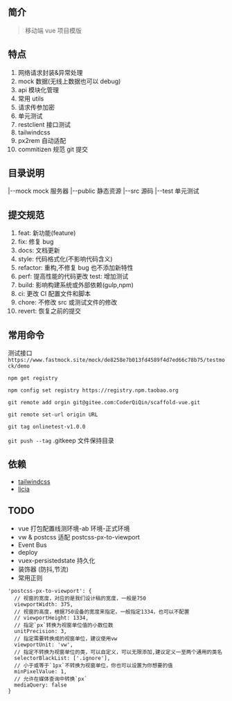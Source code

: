 ## 简介

> 移动端 vue 项目模版

## 特点

1. 网络请求封装&异常处理
2. mock 数据(无线上数据也可以 debug)
3. api 模块化管理
4. 常用 utils
5. 请求传参加密
6. 单元测试
7. restclient 接口测试
8. tailwindcss
9. px2rem 自动适配
10. commitizen 规范 git 提交

## 目录说明

|--mock mock 服务器
|--public 静态资源
|--src 源码
|--test 单元测试

## 提交规范

1. feat: 新功能(feature)
2. fix: 修复 bug
3. docs: 文档更新
4. style: 代码格式化(不影响代码含义)
5. refactor: 重构,不修复 bug 也不添加新特性
6. perf: 提高性能的代码更改 test: 增加测试
7. build: 影响构建系统或外部依赖(gulp,npm)
8. ci: 更改 CI 配置文件和脚本
9. chore: 不修改 src 或测试文件的修改
10. revert: 恢复之前的提交

## 常用命令

测试接口`https://www.fastmock.site/mock/de8258e7b013fd4589f4d7ed66c78b75/testmock/demo`

`npm get registry`

`npm config set registry https://registry.npm.taobao.org`

`git remote add orgin git@gitee.com:CoderQiQin/scaffold-vue.git`

`git remote set-url origin URL`

`git tag onlinetest-v1.0.0`

`git push --tag`
.gitkeep 文件保持目录

## 依赖

- [tailwindcss](https://www.tailwindcss.cn/)
- [licia](https://licia.liriliri.io/docs.html)

## TODO

- vue 打包配置线测环境-ab 环境-正式环境
- vw & postcss 适配 postcss-px-to-viewport
- Event Bus
- deploy
- vuex-persistedstate 持久化
- 装饰器 (防抖,节流)
- 常用正则

```
'postcss-px-to-viewport': {
  // 视窗的宽度，对应的是我们设计稿的宽度，一般是750
  viewportWidth: 375,
  // 视窗的高度，根据750设备的宽度来指定，一般指定1334，也可以不配置
  // viewportHeight: 1334,
  // 指定`px`转换为视窗单位值的小数位数
  unitPrecision: 3,
  // 指定需要转换成的视窗单位，建议使用vw
  viewportUnit: 'vw',
  // 指定不转换为视窗单位的类，可以自定义，可以无限添加,建议定义一至两个通用的类名
  selectorBlackList: ['.ignore'],
  // 小于或等于`1px`不转换为视窗单位，你也可以设置为你想要的值
  minPixelValue: 1,
  // 允许在媒体查询中转换`px`
  mediaQuery: false
}
```
